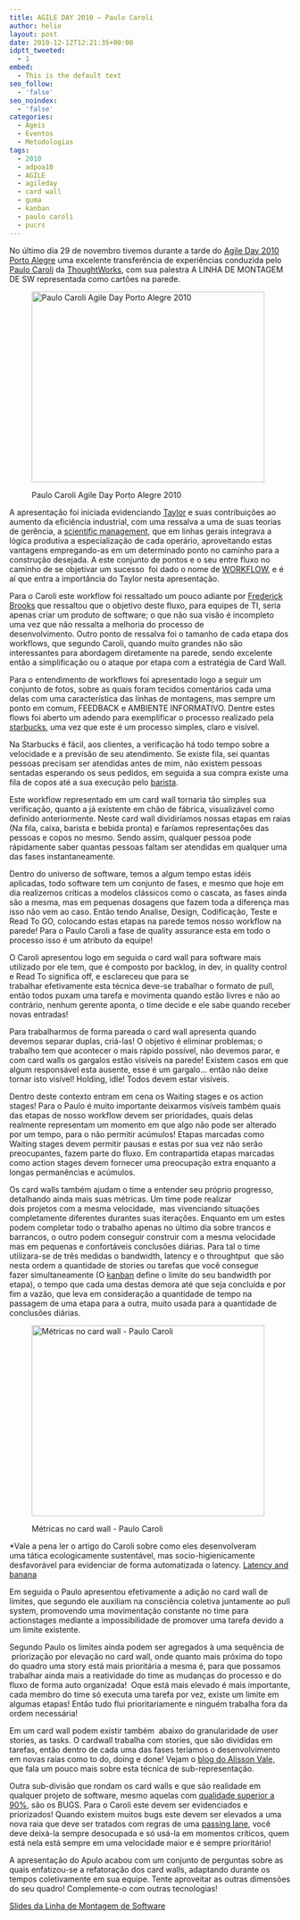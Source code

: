 ```yaml
---
title: AGILE DAY 2010 – Paulo Caroli
author: helio
layout: post
date: 2010-12-12T12:21:35+00:00
idptt_tweeted:
  - 1
embed:
  - This is the default text
seo_follow:
  - 'false'
seo_noindex:
  - 'false'
categories:
  - Ageis
  - Eventos
  - Metodologias
tags:
  - 2010
  - adpoa10
  - AGILE
  - agileday
  - card wall
  - guma
  - kanban
  - paulo caroli
  - pucrs
---
```

No último dia 29 de novembro tivemos durante a tarde do <a title="adpoa10" href="/2010/11/23/agile-day-2010-porto-alegre/" target="_blank">Agile Day 2010 Porto Alegre</a> uma excelente transferência de experiências conduzida pelo <a title="@paulocaroli" href="http://twitter.com/paulocaroli" target="_blank">Paulo Caroli</a> da <a title="Thoughtworks" href="http://www.thoughtworks.com/" target="_blank">ThoughtWorks</a>, com sua palestra A LINHA DE MONTAGEM DE SW representada como cartões na parede.<figure id="attachment_242" style="width: 417px" class="wp-caption aligncenter">

[<img class="size-full wp-image-242" src="/uploads/2010/12/pauloCaroliadpoa10_.jpg" alt="Paulo Caroli Agile Day Porto Alegre 2010" width="417" height="342" srcset="/uploads/2010/12/pauloCaroliadpoa10_.jpg 417w, /uploads/2010/12/pauloCaroliadpoa10_-300x246.jpg 300w" sizes="(max-width: 417px) 100vw, 417px" />][1]<figcaption class="wp-caption-text">Paulo Caroli Agile Day Porto Alegre 2010</figcaption></figure> 

A apresentação foi iniciada evidenciando <a title="Frederick Taylor" href="http://en.wikipedia.org/wiki/Frederick_Winslow_Taylor" target="_blank">Taylor</a> e suas contribuições ao aumento da eficiência industrial, com uma ressalva a uma de suas teorias de gerência, a <a title="Scientific Management" href="http://en.wikipedia.org/wiki/Scientific_management" target="_blank">scientific management</a>, que em linhas gerais integrava a lógica produtiva a especialização de cada operário, aproveitando estas vantagens empregando-as em um determinado ponto no caminho para a construção desejada. A este conjunto de pontos e o seu entre fluxo no caminho de se objetivar um sucesso  foi dado o nome de <a title="workflow" href="http://en.wikipedia.org/wiki/Workflow" target="_blank">WORKFLOW</a>, e é aí que entra a importância do Taylor nesta apresentação.

Para o Caroli este workflow foi ressaltado um pouco adiante por <a title="Fred Brooks" href="http://en.wikipedia.org/wiki/Fred_Brooks" target="_blank">Frederick Brooks</a> que ressaltou que o objetivo deste fluxo, para equipes de TI, seria apenas criar um produto de software; o que não sua visão é incompleto uma vez que não ressalta a melhoria do processo de desenvolvimento. Outro ponto de ressalva foi o tamanho de cada etapa dos workflows, que segundo Caroli, quando muito grandes não são interessantes para abordagem diretamente na parede, sendo excelente então a simplificação ou o ataque por etapa com a estratégia de Card Wall.

Para o entendimento de workflows foi apresentado logo a seguir um conjunto de fotos, sobre as quais foram tecidos comentários cada uma delas com uma característica das linhas de montagens, mas sempre um ponto em comum, FEEDBACK e AMBIENTE INFORMATIVO. Dentre estes flows foi aberto um adendo para exemplificar o processo realizado pela <a title="StarBucks" href="http://en.wikipedia.org/wiki/Starbucks" target="_blank">starbucks</a>, uma vez que este é um processo simples, claro e visível.

Na Starbucks é fácil, aos clientes, a verificação há todo tempo sobre a velocidade e a previsão de seu atendimento. Se existe fila, sei quantas pessoas precisam ser atendidas antes de mim, não existem pessoas sentadas esperando os seus pedidos, em seguida a sua compra existe uma fila de copos até a sua execução pelo <a title="Barista" href="http://en.wikipedia.org/wiki/Barista" target="_blank">barista</a>.

Este workflow representado em um card wall tornaria tão simples sua verificação, quanto a já existente em chão de fábrica, visualizável como definido anteriormente. Neste card wall dividiríamos nossas etapas em raias (Na fila, caixa, barista e bebida pronta) e faríamos representações das pessoas e copos no mesmo. Sendo assim, qualquer pessoa pode rápidamente saber quantas pessoas faltam ser atendidas em qualquer uma das fases instantaneamente.

<!-- p.p1 {margin: 0.0px 0.0px 0.0px 0.0px; line-height: 20.0px; font: 11.0px 'Marker Felt'} p.p2 {margin: 0.0px 0.0px 0.0px 0.0px; line-height: 20.0px; font: 11.0px 'Marker Felt'; min-height: 12.0px} span.s1 {letter-spacing: 0.0px} -->Dentro do universo de software, temos a algum tempo estas idéis aplicadas, todo software tem um conjunto de fases, e mesmo que hoje em dia realizemos críticas a modelos clássicos como o cascata, as fases ainda são a mesma, mas em pequenas dosagens que fazem toda a diferença mas isso não vem ao caso. Então tendo Analise, Design, Codificação, Teste e Read To GO, colocando estas etapas na parede temos nosso workflow na parede! Para o Paulo Caroli a fase de quality assurance esta em todo o processo isso é um atributo da equipe!

O Caroli apresentou logo em seguida o card wall para software mais utilizado por ele tem, que é composto por backlog, in dev, in quality control e Read To significa off, e esclareceu que para se trabalhar efetivamente esta técnica deve-se trabalhar o formato de pull, então todos puxam uma tarefa e movimenta quando estão livres e não ao contrário, nenhum gerente aponta, o time decide e ele sabe quando receber novas entradas!

Para trabalharmos de forma pareada o card wall apresenta quando devemos separar duplas, criá-las! O objetivo é eliminar problemas; o trabalho tem que acontecer o mais rápido possível, não devemos parar, e com card walls os gargalos estão visíveis na parede! Existem casos em que algum responsável esta ausente, esse é um gargalo&#8230; então não deixe tornar isto visível! Holding, idle! Todos devem estar visíveis.

Dentro deste contexto entram em cena os Waiting stages e os action stages! Para o Paulo é muito importante deixarmos visíveis também quais das etapas de nosso workflow devem ser prioridades, quais delas realmente representam um momento em que algo não pode ser alterado por um tempo, para o não permitir acúmulos! Etapas marcadas como Waiting stages devem permitir pausas e estas por sua vez não serão preocupantes, fazem parte do fluxo. Em contrapartida etapas marcadas como action stages devem fornecer uma preocupação extra enquanto a longas permanências e acúmulos.

Os card walls também ajudam o time a entender seu próprio progresso, detalhando ainda mais suas métricas. Um time pode realizar dois projetos com a mesma velocidade,  mas vivenciando situações completamente diferentes durantes suas iterações. Enquanto em um estes podem completar todo o trabalho apenas no último dia sobre trancos e barrancos, o outro podem conseguir construir com a mesma velocidade mas em pequenas e confortáveis conclusões diárias. Para tal o time utilizara-se de três medidas o bandwidth, latency e o throughtput  que são nesta ordem a quantidade de stories ou tarefas que você consegue fazer simultaneamente (O <a title="kanban" href="http://en.wikipedia.org/wiki/Kanban" target="_blank">kanban</a> define o limite do seu bandwidth por etapa), o tempo que cada uma destas demora até que seja concluída e por fim a vazão, que leva em consideração a quantidade de tempo na passagem de uma etapa para a outra, muito usada para a quantidade de conclusões diárias.<figure id="attachment_237" style="width: 417px" class="wp-caption aligncenter">

[<img class="size-full wp-image-237" src="/uploads/2010/12/CardWallCaroliadPOa10.jpg" alt="Métricas no card wall - Paulo Caroli" width="417" height="342" srcset="/uploads/2010/12/CardWallCaroliadPOa10.jpg 417w, /uploads/2010/12/CardWallCaroliadPOa10-300x246.jpg 300w" sizes="(max-width: 417px) 100vw, 417px" />][2]<figcaption class="wp-caption-text">Métricas no card wall - Paulo Caroli</figcaption></figure> 

*Vale a pena ler o artigo do Caroli sobre como eles desenvolveram uma tática ecologicamente sustentável, mas socio-higienicamente desfavorável para evidenciar de forma automatizada o latency. <a title="ARTIGO: Latency and banana " href="http://www.softwaresecretweapons.com/blog/127/paulo-caroli-latency-and-banana" target="_blank">Latency and banana</a>

Em seguida o Paulo apresentou efetivamente a adição no card wall de limites, que segundo ele auxiliam na consciência coletiva juntamente ao pull system, promovendo uma movimentação constante no time para actionstages mediante a impossibilidade de promover uma tarefa devido a um limite existente.

Segundo Paulo os limites ainda podem ser agregados à uma sequência de  priorização por elevação no card wall, onde quanto mais próxima do topo do quadro uma story está mais prioritária a mesma é, para que possamos trabalhar ainda mais a reatividade do time as mudanças do processo e do fluxo de forma auto organizada!  Oque está mais elevado é mais importante, cada membro do time só executa uma tarefa por vez, existe um limite em algumas etapas! Então tudo flui prioritariamente e ninguém trabalha fora da ordem necessária!

Em um card wall podem existir também  abaixo do granularidade de user stories, as tasks. O cardwall trabalha com stories, que são divididas em tarefas, então dentro de cada uma das fases teríamos o desenvolvimento em novas raias como to do, doing e done! Vejam o <a title="Blog do Alisson Vale" href="http://alissonvale.com/englishblog/" target="_blank">blog do Alisson Vale,</a> que fala um pouco mais sobre esta técnica de sub-representação.

Outra sub-divisão que rondam os card walls e que são realidade em qualquer projeto de software, mesmo aquelas com <a title="Klaus e a qualidade ADPOA10" href="/2010/11/24/agile-day-2010-klaus-wuestefeld/" target="_blank">qualidade superior a 90%</a>, são os BUGS. Para o Caroli este devem ser evidenciados e priorizados! Quando existem muitos bugs este devem ser elevados a uma nova raia que deve ser tratados com regras de uma <a title="pista de ultrpassagem" href="http://en.wikipedia.org/wiki/Passing_lane" target="_blank">passing lane</a>, você deve deixá-la sempre desocupada e só usá-la em momentos críticos, quem está nela está sempre em uma velocidade maior e é sempre prioritário!

A apresentação do Apulo acabou com um conjunto de perguntas sobre as quais enfatizou-se a refatoração dos card walls, adaptando durante os tempos coletivamente em sua equipe. Tente aproveitar as outras dimensões do seu quadro! Complemente-o com outras tecnologias!

<a title="Apresentação" href="http://www.slideshare.net/paulocaroli/a-linha-de-montagem-de-sw" target="_blank">Slides da Linha de Montagem de Software</a>

 [1]: /uploads/2010/12/pauloCaroliadpoa10_.jpg
 [2]: /uploads/2010/12/CardWallCaroliadPOa10.jpg